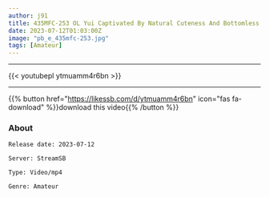 ```yaml
---
author: j91
title: 435MFC-253 OL Yui Captivated By Natural Cuteness And Bottomless Sexual Desire Full Course Two Rounds Of Creampie & Facial Cumshots» (Yui Kato)
date: 2023-07-12T01:03:00Z
image: "pb_e_435mfc-253.jpg"
tags: [Amateur]
---
```

___

{{< youtubepl ytmuamm4r6bn >}}
___

{{% button href="https://likessb.com/d/ytmuamm4r6bn" icon="fas fa-download" %}}download this video{{% /button %}}
### About

`Release date: 2023-07-12`

`Server: StreamSB`

`Type: Video/mp4`

`Genre:	Amateur`